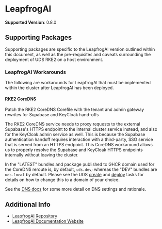 # LeapfrogAI

<!-- TODO: renovate setup -->
**Supported Version**: 0.8.0

## Supporting Packages

Supporting packages are specific to the LeapfrogAI version outlined within this document, as well as the pre-requisites and caveats surrounding the deployment of UDS RKE2 on a host environment.

### LeapfrogAI Workarounds

The following are workarounds for LeapfrogAI that must be implemented within the cluster after LeapfrogAI has been deployed.

#### RKE2 CoreDNS

Patch the RKE2 CoreDNS Corefile with the tenant and admin gateway rewrites for Supabase and KeyCloak hand-offs

The RKE2 CoreDNS service needs to proxy requests to the external Supabase's HTTPS endpoint to the internal cluster service instead, and also for the KeyCloak admin service as well. This is because the Supabase authentication handoff requires interaction with a third-party, SSO service that is served from an HTTPS endpoint. This CoreDNS workaround allows us to properly resolve the Supabase and KeyCloak HTTPS endpoints internally without leaving the cluster.

In the "LATEST" bundles and package published to GHCR domain used for the CoreDNS reroute is, by default, `uds.dev`; whereas the "DEV" bundles are `uds.local` by default. Please see the UDS [create](../tasks/create.yaml) and [deploy](../tasks/deploy.yaml) tasks for details on how to change this to a domain of your choice.

See the [DNS docs](./DNS.md) for some more detail on DNS settings and rationale.

## Additional Info

- [LeapfrogAI Repository](https://github.com/defenseunicorns/leapfrogai)
- [LeapfrogAI Documentation Website](https://docs.leapfrog.ai/docs/)

